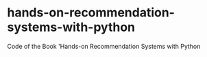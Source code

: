 # hands-on-recommendation-systems-with-python
Code of the Book 'Hands-on Recommendation Systems with Python
